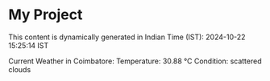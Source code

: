 # My Project

This content is dynamically generated in Indian Time (IST): 2024-10-22 15:25:14 IST


Current Weather in Coimbatore:
Temperature: 30.88 °C
Condition: scattered clouds
